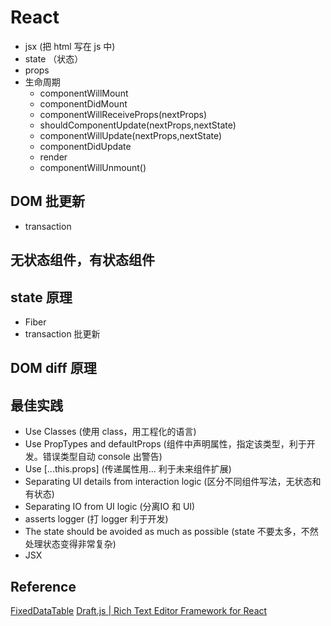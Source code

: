 # React 

- jsx (把 html 写在 js 中)
- state （状态）
- props
- 生命周期 
    - componentWillMount
    - componentDidMount
    - componentWillReceiveProps(nextProps)
    - shouldComponentUpdate(nextProps,nextState)
    - componentWillUpdate(nextProps,nextState)
    - componentDidUpdate
    - render
    - componentWillUnmount()

## DOM 批更新

- transaction

## 无状态组件，有状态组件

## state 原理

- Fiber
- transaction 批更新

## DOM diff 原理


## 最佳实践

- Use Classes (使用 class，用工程化的语言)
- Use PropTypes and defaultProps (组件中声明属性，指定该类型，利于开发。错误类型自动 console 出警告)
- Use [...this.props] (传递属性用... 利于未来组件扩展)
- Separating UI details from interaction logic (区分不同组件写法，无状态和有状态)
- Separating IO from UI logic (分离IO 和 UI)
- asserts logger (打 logger 利于开发)
- The state should be avoided as much as possible (state 不要太多，不然处理状态变得非常复杂)
- JSX 

## Reference

[FixedDataTable](https://code.facebook.com/)
[Draft.js | Rich Text Editor Framework for React](https://draftjs.org/)

